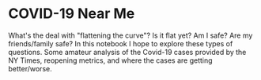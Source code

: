 # COVID-19 Near Me
What's the deal with "flattening the curve"? Is it flat yet? Am I safe? Are my friends/family safe? In this notebook I hope to explore these types of questions. Some amateur analysis of the Covid-19 cases provided by the NY Times, reopening metrics, and where the cases are getting better/worse.
